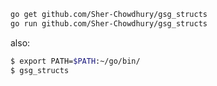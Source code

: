 ```bash
go get github.com/Sher-Chowdhury/gsg_structs
go run github.com/Sher-Chowdhury/gsg_structs
```

also: 

```bash
$ export PATH=$PATH:~/go/bin/
$ gsg_structs

```

